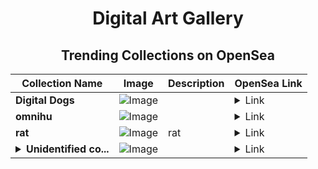 <div align="center">

# Digital Art Gallery

## Trending Collections on OpenSea

| Collection Name                       | Image                                                                                     | Description                       | OpenSea Link                                                                                          |
|---------------------------------------|-------------------------------------------------------------------------------------------|-----------------------------------|--------------------------------------------------------------------------------------------------------|
| **Digital Dogs** | ![Image](https://i.seadn.io/s/raw/files/9e4c9fcaa8ffe51c86ef321ee1f06b75.png?w=500&auto=format?w=200&auto=format) |  | <details><summary>Link</summary>[Digital Dogs](https://opensea.io/collection/digital-dogs-3)</details> |
| **omnihu** | ![Image](https://i.seadn.io/s/raw/files/7be27103c63d1bb0b8ffa59ec7ad8f7f.jpg?w=500&auto=format?w=200&auto=format) |  | <details><summary>Link</summary>[omnihu](https://opensea.io/collection/omnihu)</details> |
| **rat** | ![Image](https://i.seadn.io/s/raw/files/ed7599f36ef5b23ece40db79bdc3e5e9.png?w=500&auto=format?w=200&auto=format) | rat | <details><summary>Link</summary>[rat](https://opensea.io/collection/rat-80)</details> |
| **<details><summary>Unidentified co...</summary>Unidentified contract ccb43d27-bb1b-48e5-bb6a-f075085f3e5e</details>** | ![Image](https://i.seadn.io/s/raw/files/a837708742ad8afcb35eb60ba787976d.jpg?w=500&auto=format?w=200&auto=format) |  | <details><summary>Link</summary>[Unidentified contract ccb43d27-bb1b-48e5-bb6a-f075085f3e5e](https://opensea.io/collection/unidentified-contract-ccb43d27-bb1b-48e5-bb6a-f075)</details> |

</div>